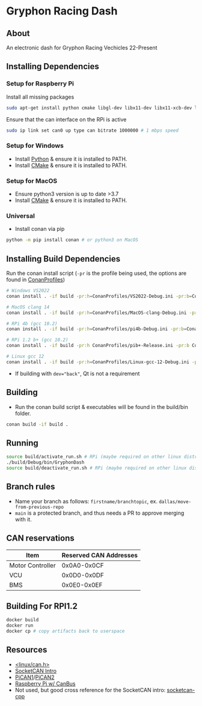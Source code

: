 
# Gryphon Racing Dash

## About

An electronic dash for Gryphon Racing Vechicles 22-Present

## Installing Dependencies

### Setup for Raspberry Pi

Install all missing packages
```bash
sudo apt-get install python cmake libgl-dev libx11-dev libx11-xcb-dev libxcb-util-dev m4 libffi-dev
```

Ensure that the can interface on the RPi is active
```bash
sudo ip link set can0 up type can bitrate 1000000 # 1 mbps speed
```

### Setup for Windows

- Install [Python](https://docs.python.org/3/using/windows.html#using-python-on-windows) & ensure it is installed to PATH.
- Install [CMake](https://cmake.org/download/) & ensure it is installed to PATH.

### Setup for MacOS
- Ensure python3 version is up to date >3.7
- Install [CMake](https://cmake.org/download/) & ensure it is installed to PATH.


### Universal
- Install conan via pip
```bash
python -m pip install conan # or python3 on MacOS
```

## Installing Build Dependencies

Run the conan install script (`-pr` is the profile being used, the options are found in [ConanProfiles](./ConanProfiles/))
```bash
# Windows VS2022
conan install . -if build -pr:h=ConanProfiles/VS2022-Debug.ini -pr:b=ConanProfiles/VS2022-Debug.ini --build=missing -o dev="front"

# MacOS clang 14
conan install . -if build -pr:h=ConanProfiles/MacOS-clang-Debug.ini -pr:b=ConanProfiles/MacOS-clang-Debug.ini --build=missing -o dev="front"

# RPi 4b (gcc 10.2)
conan install . -if build -pr:h=ConanProfiles/pi4b-Debug.ini -pr:b=ConanProfiles/pi4b-Debug.ini --build=missing -o dev="full"

# RPi 1.2 b+ (gcc 10.2)
conan install . -if build -pr:h ConanProfiles/pib+-Release.ini -pr:b ConanProfiles/pib+-Release.ini --build=missing

# Linux gcc 12
conan install . -if build -pr:h=ConanProfiles/Linux-gcc-12-Debug.ini -pr:b=ConanProfiles/Linux-gcc-12-Debug.ini --build=missing -o dev="full"
```

* If building with `dev="back"`, Qt is not a requirement

## Building
- Run the conan build script & executables will be found in the build/bin folder.

```bash
conan build -if build .
```

## Running

```bash
source build/activate_run.sh # RPi (maybe required on other linux distros)
./build/Debug/bin/GryphonDash
source build/deactivate_run.sh # RPi (maybe required on other linux distros)
```

## Branch rules

- Name your branch as follows: `firstname/branchtopic`, ex. `dallas/move-from-previous-repo`
- `main` is a protected branch, and thus needs a PR to approve merging with it.

## CAN reservations

| Item | Reserved CAN Addresses |
|-|-|
| Motor Controller | 0x0A0-0x0CF |
| VCU | 0x0D0-0x0DF |
| BMS | 0x0E0-0x0EF |

## Building For RPI1.2

```bash
docker build
docker run
docker cp # copy artifacts back to userspace
```

## Resources

* [<linux/can.h>](https://github.com/torvalds/linux/blob/master/include/uapi/linux/can.h)
* [SocketCAN Intro](https://copperhilltech.com/what-is-socketcan/)
* [PiCAN1](https://copperhilltech.com/pican-with-gps-gyro-accelerometer-can-bus-board-for-raspberry-pi/)/[PiCAN2](https://copperhilltech.com/pican-2-can-bus-interface-for-raspberry-pi/)
* [Raspberry Pi w/ CanBus](https://www.hackster.io/youness/how-to-connect-raspberry-pi-to-can-bus-b60235)
* Not used, but good cross reference for the SocketCAN intro: [socketcan-cpp](https://github.com/siposcsaba89/socketcan-cpp)
